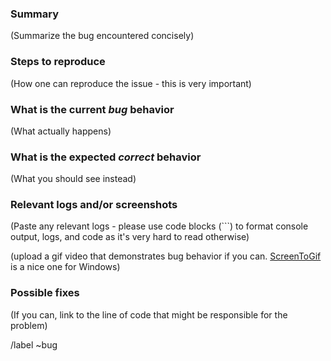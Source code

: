 ### Summary

(Summarize the bug encountered concisely)

### Steps to reproduce

(How one can reproduce the issue - this is very important)

### What is the current *bug* behavior

(What actually happens)

### What is the expected *correct* behavior

(What you should see instead)

### Relevant logs and/or screenshots

(Paste any relevant logs - please use code blocks (```) to format console output,
logs, and code as it's very hard to read otherwise)

(upload a gif video that demonstrates bug behavior if you can. [ScreenToGif](http://www.screentogif.com/) is a nice one for Windows)

### Possible fixes

(If you can, link to the line of code that might be responsible for the problem)

/label ~bug